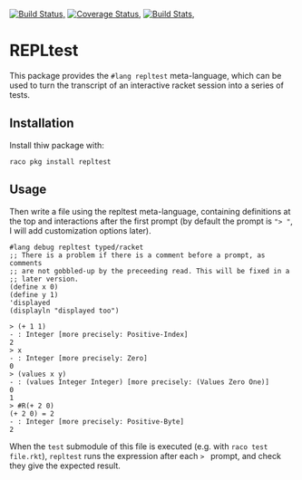 [![Build Status,](https://img.shields.io/travis/jsmaniac/repltest/master.svg)](https://travis-ci.org/jsmaniac/repltest)
[![Coverage Status,](https://img.shields.io/coveralls/jsmaniac/repltest/master.svg)](https://coveralls.io/github/jsmaniac/repltest)
[![Build Stats,](https://img.shields.io/badge/build-stats-blue.svg)](http://jsmaniac.github.io/travis-stats/#jsmaniac/repltest)

REPLtest
========

This package provides the `#lang repltest` meta-language, which can be
used to turn the transcript of an interactive racket session into a
series of tests.

Installation
------------

Install thiw package with:

```
raco pkg install repltest
```

Usage
-----

Then write a file using the repltest meta-language, containing
definitions at the top and interactions after the first prompt (by
default the prompt is `"> "`, I will add customization options later).

```
#lang debug repltest typed/racket
;; There is a problem if there is a comment before a prompt, as comments
;; are not gobbled-up by the preceeding read. This will be fixed in a
;; later version.
(define x 0)
(define y 1)
'displayed
(displayln "displayed too")

> (+ 1 1)
- : Integer [more precisely: Positive-Index]
2
> x
- : Integer [more precisely: Zero]
0
> (values x y)
- : (values Integer Integer) [more precisely: (Values Zero One)]
0
1
> #R(+ 2 0)
(+ 2 0) = 2
- : Integer [more precisely: Positive-Byte]
2
```

When the `test` submodule of this file is executed (e.g. with `raco
test file.rkt`), `repltest` runs the expression after each `> `
prompt, and check they give the expected result.